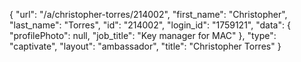 {
    "url": "\/a\/christopher-torres\/214002",
    "first_name": "Christopher",
    "last_name": "Torres",
    "id": "214002",
    "login_id": "1759121",
    "data": {
        "profilePhoto": null,
        "job_title": "Key manager for MAC"
    },
    "type": "captivate",
    "layout": "ambassador",
    "title": "Christopher Torres"
}